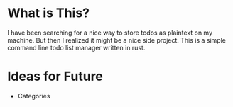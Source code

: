# What is This?
I have been searching for a nice way to store todos as plaintext on my machine. But then I realized it might be a nice side project. This is a simple command line todo list manager written in rust.

# Ideas for Future
- Categories

